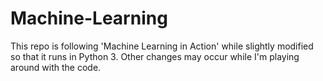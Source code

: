# Machine-Learning

This repo is following 'Machine Learning in Action' while slightly modified so that it runs in Python 3. 
Other changes may occur while I'm playing around with the code.
